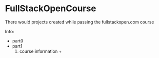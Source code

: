 # FullStackOpenCourse
There would projects created while passing the fullstackopen.com course

Info:
+ part0
+ part1
  1. course information +
  
